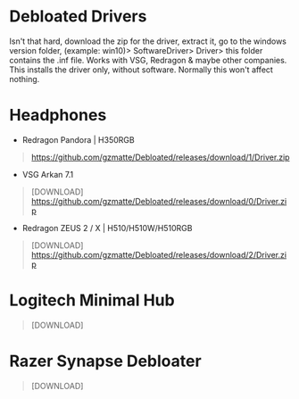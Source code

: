 # Debloated Drivers
Isn't that hard, download the zip for the driver, extract it, go to the windows version folder, (example: win10)> SoftwareDriver> Driver> this folder contains the .inf file.
Works with VSG, Redragon & maybe other companies.
This installs the driver only, without software. Normally this won't affect nothing.

# Headphones
- Redragon Pandora | H350RGB
> https://github.com/gzmatte/Debloated/releases/download/1/Driver.zip

- VSG Arkan 7.1
> [DOWNLOAD] https://github.com/gzmatte/Debloated/releases/download/0/Driver.zip

- Redragon ZEUS 2 / X  |  H510/H510W/H510RGB
> [DOWNLOAD] https://github.com/gzmatte/Debloated/releases/download/2/Driver.zip

# Logitech Minimal Hub
> [DOWNLOAD]
# Razer Synapse Debloater
> [DOWNLOAD]
